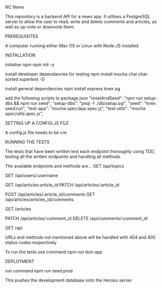 NC News

This repository is a backend API for a news app. It utilises a PostgreSQL server to allow the user to read, write and delete comments and articles, as well as up-vote or downvote them.

PREREQUISITES

A computer running either Mac OS or Linux with Node.JS installed

INSTALLATION

initialise npm
npm init -y

install developer dependancies for testing
npm install mocha chai chai-sorted supertest -D

install general dependancies
npm install express knex pg

add the following scripts to package.json
"resetAndSeed": "npm run setup-dbs && npm run seed",
"setup-dbs": "psql -f ./db/setup.sql",
"seed": "knex seed:run",
"test-app": "mocha spec/app.spec.js",
"test-utils": "mocha spec/utils.spec.js",

SETTING UP A CONFIG.JS FILE

A config.js file needs to be cre

RUNNING THE TESTS

The tests that have been written test each endpoint thoroughly using TDD, testing all the written endpoints and handling all methods.

The available endpoints and methods are...
GET /api/topics

GET /api/users/:username

GET /api/articles:article_id
PATCH /api/articles/:article_id

POST /api/articles/:article_id/comments
GET /api/articles/articles_id/comments

GET /articles

PATCH /api/articles/:comment_id
DELETE /api/comments/:comment_id

GET /api

URLs and methods not mentioned above will be handled with 404 and 405 status codes respectively

To run the tests use command
npm run test-app

DEPLOYMENT

run command
npm run seed:prod

This pushes the development database onto the Heroku server
